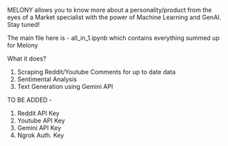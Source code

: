 MELONY allows you to know more about a personality/product from the eyes of a Market specialist with the power of Machine Learning and GenAI. Stay tuned!

The main file here is - all_in_1.ipynb which contains everything summed up for Melony

What it does?
1. Scraping Reddit/Youtube Comments for up to date data
2. Sentimental Analysis
3. Text Generation using Gemini API

TO BE ADDED - 
1. Reddit API Key
2. Youtube API Key
3. Gemini API Key
4. Ngrok Auth. Key
